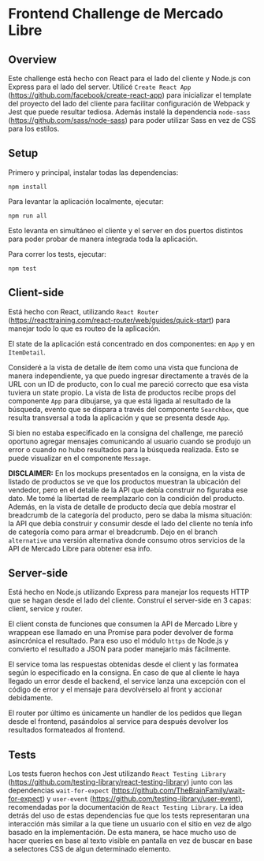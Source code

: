 # Frontend Challenge de Mercado Libre #

## Overview ##

Este challenge está hecho con React para el lado del cliente y Node.js con Express para el lado del server. 
Utilicé `Create React App` (https://github.com/facebook/create-react-app) para inicializar el template del proyecto 
del lado del cliente para facilitar configuración de Webpack y Jest que puede resultar tediosa. Además instalé la 
dependencia `node-sass` (https://github.com/sass/node-sass) para poder utilizar Sass en vez de CSS para los estilos.

## Setup ##

Primero y principal, instalar todas las dependencias:
```
npm install
```

Para levantar la aplicación localmente, ejecutar:
```
npm run all
```
Esto levanta en simultáneo el cliente y el server en dos puertos distintos para poder probar de manera integrada toda la aplicación.

Para correr los tests, ejecutar:
```
npm test
```

## Client-side ##

Está hecho con React, utilizando `React Router` (https://reacttraining.com/react-router/web/guides/quick-start) para 
manejar todo lo que es routeo de la aplicación. 

El state de la aplicación está concentrado en dos componentes: en `App` y en `ItemDetail`. 

Consideré a la vista de detalle de ítem como una vista que funciona de manera independiente, 
ya que puedo ingresar directamente a través de la URL con un ID de producto, con lo cual me pareció correcto que esa vista 
tuviera un state propio. La vista de lista de productos recibe props del componente `App` para dibujarse, ya que está ligada
al resultado de la búsqueda, evento que se dispara a través del componente `Searchbox`, que resulta transversal a toda 
la aplicación y que se presenta desde `App`.

Si bien no estaba especificado en la consigna del challenge, me pareció oportuno agregar mensajes comunicando al usuario
cuando se produjo un error o cuando no hubo resultados para la búsqueda realizada. Esto se puede visualizar en el componente
`Message`.

**DISCLAIMER:** En los mockups presentados en la consigna, en la vista de listado de productos se ve que los 
productos muestran la ubicación del vendedor, pero en el detalle de la API que debía construir no figuraba ese dato.
Me tomé la libertad de reemplazarlo con la condición del producto. Además, en la vista de detalle de producto decía que
debía mostrar el breadcrumb de la categoría del producto, pero se daba la misma situación: la API que debía construir
y consumir desde el lado del cliente no tenía info de categoría como para armar el breadcrumb. Dejo en el branch `alternative`
una versión alternativa donde consumo otros servicios de la API de Mercado Libre para obtener esa info.

## Server-side ##

Está hecho en Node.js utilizando Express para manejar los requests HTTP que se hagan desde el lado del cliente.
Construí el server-side en 3 capas: client, service y router.

El client consta de funciones que consumen la API de Mercado Libre y wrappean ese llamado en una Promise para 
poder devolver de forma asincrónica el resultado. Para eso uso el módulo `https` de Node.js y convierto el resultado
a JSON para poder manejarlo más fácilmente.

El service toma las respuestas obtenidas desde el client y las formatea según lo especificado en la consigna. En caso
de que al cliente le haya llegado un error desde el backend, el service lanza una excepción con el código de error y 
el mensaje para devolvérselo al front y accionar debidamente.

El router por último es únicamente un handler de los pedidos que llegan desde el frontend, pasándolos al service
para después devolver los resultados formateados al frontend.

## Tests ##

Los tests fueron hechos con Jest utilizando `React Testing Library` (https://github.com/testing-library/react-testing-library)
junto con las dependencias `wait-for-expect` (https://github.com/TheBrainFamily/wait-for-expect) y `user-event`
(https://github.com/testing-library/user-event), recomendadas por la documentación de `React Testing Library`.
La idea detrás del uso de estas dependencias fue que los tests representaran una interacción más similar a la que tiene
un usuario con el sitio en vez de algo basado en la implementación. De esta manera, se hace mucho uso de hacer queries
en base al texto visible en pantalla en vez de buscar en base a selectores CSS de algun determinado elemento.
